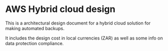 # AWS Hybrid cloud design

This is a architectural design document for a hybrid cloud solution for making automated backups.

It includes the design cost in local currencies (ZAR) as well as some info on data protection compliance.